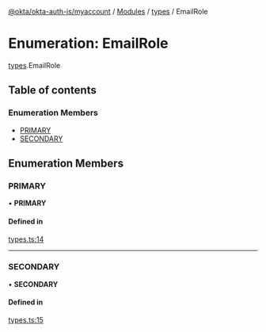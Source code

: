 [@okta/okta-auth-js/myaccount](../README.md) / [Modules](../modules.md) / [types](../modules/types.md) / EmailRole

# Enumeration: EmailRole

[types](../modules/types.md).EmailRole

## Table of contents

### Enumeration Members

- [PRIMARY](types.EmailRole.md#primary)
- [SECONDARY](types.EmailRole.md#secondary)

## Enumeration Members

### PRIMARY

• **PRIMARY**

#### Defined in

[types.ts:14](https://github.com/okta/okta-auth-js/blob/master/lib/myaccount/types.ts#L14)

___

### SECONDARY

• **SECONDARY**

#### Defined in

[types.ts:15](https://github.com/okta/okta-auth-js/blob/master/lib/myaccount/types.ts#L15)
